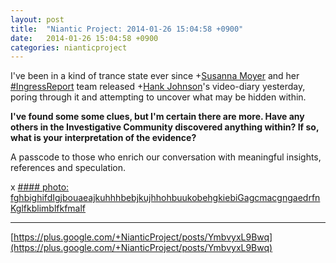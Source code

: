 ```yaml
---
layout: post
title:  "Niantic Project: 2014-01-26 15:04:58 +0900"
date:   2014-01-26 15:04:58 +0900
categories: nianticproject
---
```

I've been in a kind of trance state ever since +[Susanna Moyer](https://plus.google.com/101560858827970533247 "") and her [#IngressReport](https://plus.google.com/s/%23IngressReport "") team released +[Hank Johnson](https://plus.google.com/117792105926525258257 "")'s video-diary yesterday, poring through it and attempting to uncover what may be hidden within.

**I've found some some clues, but I'm certain there are more. Have any others in the Investigative Community discovered anything within? If so, what is your interpretation of the evidence?**

A passcode to those who enrich our conversation with meaningful insights, references and speculation.

x
[#### photo: fghbighifdIgjbouaeajkuhhhbebjkujhhohbuukobehgkiebiGagcmacgngaedrfnKglfkblimblfkfmalf](https://lh5.googleusercontent.com/--RHEuiAyzzM/UuSlL9KOpJI/AAAAAAAAVe0/57gVVYnFuE4/Hank.png "")
- - -
[https://plus.google.com/+NianticProject/posts/YmbvyxL9Bwq](https://plus.google.com/+NianticProject/posts/YmbvyxL9Bwq)
